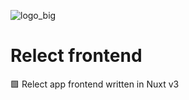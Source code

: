 ![logo_big](https://user-images.githubusercontent.com/39082174/154332087-b0d656ea-6d85-41b8-b858-8794f0dc3c16.png)

# Relect frontend

🟩 Relect app frontend written in Nuxt v3
